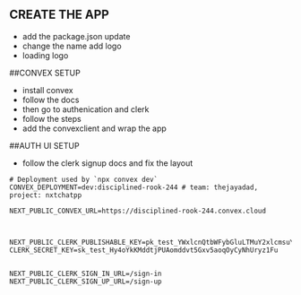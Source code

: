 

## CREATE THE APP
- add the package.json update
- change the name add logo
- loading logo

##CONVEX SETUP
- install convex
- follow the docs
- then go to authenication and clerk
- follow the steps
- add the convexclient and wrap the app

##AUTH UI SETUP
- follow the clerk signup docs and fix the layout


```
# Deployment used by `npx convex dev`
CONVEX_DEPLOYMENT=dev:disciplined-rook-244 # team: thejayadad, project: nxtchatpp

NEXT_PUBLIC_CONVEX_URL=https://disciplined-rook-244.convex.cloud



NEXT_PUBLIC_CLERK_PUBLISHABLE_KEY=pk_test_YWxlcnQtbWFybGluLTMuY2xlcmsuYWNjb3VudHMuZGV2JA
CLERK_SECRET_KEY=sk_test_Hy4oYkKMddtjPUAomddvt5Gxv5aoqOyCyNhUryz1Fu


NEXT_PUBLIC_CLERK_SIGN_IN_URL=/sign-in
NEXT_PUBLIC_CLERK_SIGN_UP_URL=/sign-up
```